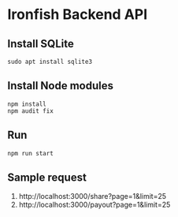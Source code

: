 # Ironfish Backend API

## Install SQLite
```shell
sudo apt install sqlite3
```

## Install Node modules
```shell
npm install
npm audit fix
```

## Run
```shell
npm run start
```

## Sample request

1. http://localhost:3000/share?page=1&limit=25
2. http://localhost:3000/payout?page=1&limit=25

